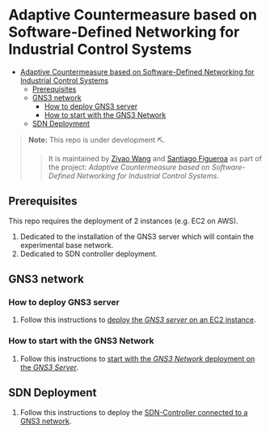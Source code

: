# Adaptive Countermeasure based on Software-Defined Networking for Industrial Control Systems

- [Adaptive Countermeasure based on Software-Defined Networking for Industrial Control Systems](#adaptive-countermeasure-based-on-software-defined-networking-for-industrial-control-systems)
  - [Prerequisites](#prerequisites)
  - [GNS3 network](#gns3-network)
    - [How to deploy GNS3 server](#how-to-deploy-gns3-server)
    - [How to start with the GNS3 Network](#how-to-start-with-the-gns3-network)
  - [SDN Deployment](#sdn-deployment)

> **Note:** This repo is under development ⛏.
> > It is maintained by [Ziyao Wang](ziyao.wang@se19.qmul.ac.uk) and [Santiago Figueroa](sfigueroa@ceit.es) as part of the project: *Adaptive Countermeasure based on Software-Defined Networking for Industrial Control Systems*.

## Prerequisites

This repo requires the deployment of 2 instances (e.g. EC2 on AWS).

1. Dedicated to the installation of the GNS3 server which will contain the experimental base network.
2. Dedicated to SDN controller deployment.

## GNS3 network

### How to deploy GNS3 server

1. Follow this instructions to [deploy the *GNS3 server* on an EC2 instance](./GNS3ServerDeployment/README.md).

### How to start with the GNS3 Network

1. Follow this instructions to [start with the *GNS3 Network* deployment on the *GNS3 Server*](./GNS3ServerDeployment/README.md).

## SDN Deployment

1. Follow this instructions to deploy the [SDN-Controller connected to a GNS3 network](./sdn-deployment/README.md).